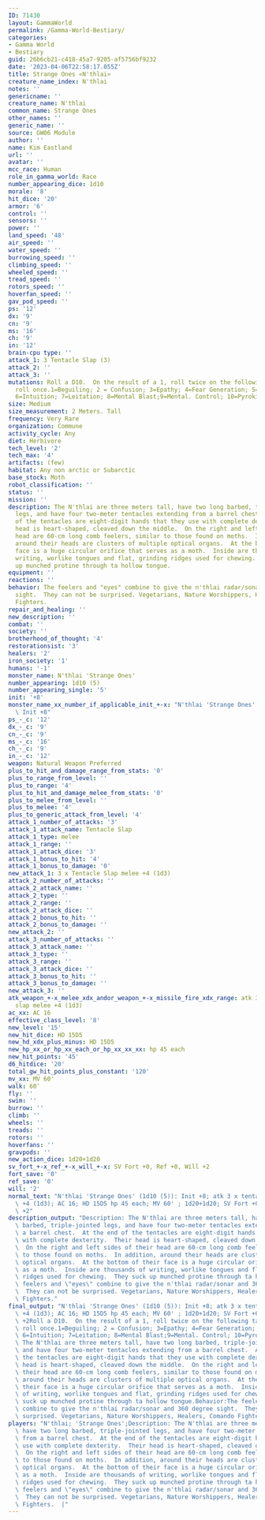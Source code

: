 ```yaml
---
ID: 71430
layout: GammaWorld
permalink: /Gamma-World-Bestiary/
categories:
- Gamma World
- Bestiary
guid: 26b6cb21-c418-45a7-9205-af5756bf9232
date: '2023-04-06T22:58:17.055Z'
title: Strange Ones «N'thlai»
creature_name_index: N'thlai
notes: ''
genericname: ''
creature_name: N'thlai
common_name: Strange Ones
other_names: ''
generic_name: ''
source: GW06 Module
author: ''
name: Kim Eastland
url: ''
avatar: ''
mcc_race: Human
role_in_gamma_world: Race
number_appearing_dice: 1d10
morale: '8'
hit_dice: '20'
armor: '6'
control: ''
sensors: ''
power: ''
land_speed: '48'
air_speed: ''
water_speed: ''
burrowing_speed: ''
climbing_speed: ''
wheeled_speed: ''
tread_speed: ''
rotors_speed: ''
hoverfan_speed: ''
gav_pod_speed: ''
ps: '12'
dx: '9'
cn: '9'
ms: '16'
ch: '9'
in: '12'
brain-cpu type: ''
attack_1: 3 Tentacle Slap (3)
attack_2: ''
attack_3: ''
mutations: Roll a D10.  On the result of a 1, roll twice on the following table. Otherwise
  roll once.1=Beguiling; 2 = Confusion; 3=Epathy; 4=Fear Generation; 5=Genius Capability;
  6=Intuition; 7=Leitation; 8=Mental Blast;9=Mental. Control; 10=Pyrokinesis
size: Medium
size_measurement: 2 Meters. Tall
frequency: Very Rare
organization: Commune
activity_cycle: Any
diet: Herbivore
tech_level: '2'
tech_max: '4'
artifacts: (few)
habitat: Any non arctic or Subarctic
base_stock: Moth
robot_classification: ''
status: ''
mission: ''
description: The N'thlai are three meters tall, have two long barbed, triple-jointed
  legs, and have four two-meter tentacles extending from a barrel chest.  At the end
  of the tentacles are eight-digit hands that they use with complete dexterity.  Their
  head is heart-shaped, cleaved down the middle.  On the right and left sides of their
  head are 60-cm long comb feelers, similar to those found on moths.  In addition,
  around their heads are clusters of multiple optical organs.  At the bottom of their
  face is a huge circular orifice that serves as a moth.  Inside are thousands of
  writing, worlike tongues and flat, grinding ridges used for chewing.  They suck
  up munched protine through ta hollow tongue.
equipment: ''
reactions: ''
behavior: The feelers and "eyes" combine to give the n'thlai radar/sonar and 360 degree
  sight.  They can not be surprised. Vegetarians, Nature Worshippers, Healers, Comando
  Fighters.
repair_and_healing: ''
new_description: ''
combat: ''
society: ''
brotherhood_of_thought: '4'
restorationsist: '3'
healers: '2'
iron_society: '1'
humans: '-1'
monster_name: N'thlai 'Strange Ones'
number_appearing: 1d10 (5)
number_appearing_single: '5'
init: '+8'
monster_name_xx_number_if_applicable_init_+-x: "N'thlai 'Strange Ones' (1d10 (5)):\
  \ Init +8"
ps_-_c: '12'
dx_-_c: '9'
cn_-_c: '9'
ms_-_c: '16'
ch_-_c: '9'
in_-_c: '12'
weapon: Natural Weapon Preferred
plus_to_hit_and_damage_range_from_stats: '0'
plus_to_range_from_level: ''
plus_to_range: '4'
plus_to_hit_and_damage_melee_from_stats: '0'
plus_to_melee_from_level: ''
plus_to_melee: '4'
plus_to_generic_attack_from_level: '4'
attack_1_number_of_attacks: '3'
attack_1_attack_name: Tentacle Slap
attack_1_type: melee
attack_1_range: ''
attack_1_attack_dice: '3'
attack_1_bonus_to_hit: '4'
attack_1_bonus_to_damage: '0'
new_attack_1: 3 x Tentacle Slap melee +4 (1d3)
attack_2_number_of_attacks: ''
attack_2_attack_name: ''
attack_2_type: ''
attack_2_range: ''
attack_2_attack_dice: ''
attack_2_bonus_to_hit: ''
attack_2_bonus_to_damage: ''
new_attack_2: ''
attack_3_number_of_attacks: ''
attack_3_attack_name: ''
attack_3_type: ''
attack_3_range: ''
attack_3_attack_dice: ''
attack_3_bonus_to_hit: ''
attack_3_bonus_to_damage: ''
new_attack_3: ''
atk_weapon_+-x_melee_xdx_andor_weapon_+-x_missile_fire_xdx_range: atk 3 x tentacle
  slap melee +4 (1d3)
ac_xx: AC 16
effective_class_level: '8'
new_level: '15'
new_hit_dice: HD 15D5
new_hd_xdx_plus_minus: HD 15D5
new_hp_xx_or_hp_xx_each_or_hp_xx_xx_xx: hp 45 each
new_hit_points: '45'
d6_hitdice: '20'
total_gw_hit_points_plus_constant: '120'
mv_xx: MV 60'
walk: 60'
fly: ''
swim: ''
burrow: ''
climb: ''
wheels: ''
treads: ''
rotors: ''
hoverfans: ''
gravpods: ''
new_action_dice: 1d20+1d20
sv_fort_+-x_ref_+-x_will_+-x: SV Fort +0, Ref +0, Will +2
fort_save: '0'
ref_save: '0'
will: '2'
normal_text: "N'thlai 'Strange Ones' (1d10 (5)): Init +8; atk 3 x tentacle slap melee\
  \ +4 (1d3); AC 16; HD 15D5 hp 45 each; MV 60' ; 1d20+1d20; SV Fort +0, Ref +0, Will\
  \ +2"
description_output: "Description: The N'thlai are three meters tall, have two long\
  \ barbed, triple-jointed legs, and have four two-meter tentacles extending from\
  \ a barrel chest.  At the end of the tentacles are eight-digit hands that they use\
  \ with complete dexterity.  Their head is heart-shaped, cleaved down the middle.\
  \  On the right and left sides of their head are 60-cm long comb feelers, similar\
  \ to those found on moths.  In addition, around their heads are clusters of multiple\
  \ optical organs.  At the bottom of their face is a huge circular orifice that serves\
  \ as a moth.  Inside are thousands of writing, worlike tongues and flat, grinding\
  \ ridges used for chewing.  They suck up munched protine through ta hollow tongue.Behavior:The\
  \ feelers and \"eyes\" combine to give the n'thlai radar/sonar and 360 degree sight.\
  \  They can not be surprised. Vegetarians, Nature Worshippers, Healers, Comando\
  \ Fighters."
final_output: "N'thlai 'Strange Ones' (1d10 (5)): Init +8; atk 3 x tentacle slap melee\
  \ +4 (1d3); AC 16; HD 15D5 hp 45 each; MV 60' ; 1d20+1d20; SV Fort +0, Ref +0, Will\
  \ +2Roll a D10.  On the result of a 1, roll twice on the following table. Otherwise\
  \ roll once.1=Beguiling; 2 = Confusion; 3=Epathy; 4=Fear Generation; 5=Genius Capability;\
  \ 6=Intuition; 7=Leitation; 8=Mental Blast;9=Mental. Control; 10=PyrokinesisDescription:\
  \ The N'thlai are three meters tall, have two long barbed, triple-jointed legs,\
  \ and have four two-meter tentacles extending from a barrel chest.  At the end of\
  \ the tentacles are eight-digit hands that they use with complete dexterity.  Their\
  \ head is heart-shaped, cleaved down the middle.  On the right and left sides of\
  \ their head are 60-cm long comb feelers, similar to those found on moths.  In addition,\
  \ around their heads are clusters of multiple optical organs.  At the bottom of\
  \ their face is a huge circular orifice that serves as a moth.  Inside are thousands\
  \ of writing, worlike tongues and flat, grinding ridges used for chewing.  They\
  \ suck up munched protine through ta hollow tongue.Behavior:The feelers and \"eyes\"\
  \ combine to give the n'thlai radar/sonar and 360 degree sight.  They can not be\
  \ surprised. Vegetarians, Nature Worshippers, Healers, Comando Fighters."
players: "N'thlai; 'Strange Ones';Description: The N'thlai are three meters tall,\
  \ have two long barbed, triple-jointed legs, and have four two-meter tentacles extending\
  \ from a barrel chest.  At the end of the tentacles are eight-digit hands that they\
  \ use with complete dexterity.  Their head is heart-shaped, cleaved down the middle.\
  \  On the right and left sides of their head are 60-cm long comb feelers, similar\
  \ to those found on moths.  In addition, around their heads are clusters of multiple\
  \ optical organs.  At the bottom of their face is a huge circular orifice that serves\
  \ as a moth.  Inside are thousands of writing, worlike tongues and flat, grinding\
  \ ridges used for chewing.  They suck up munched protine through ta hollow tongue.Behavior:The\
  \ feelers and \"eyes\" combine to give the n'thlai radar/sonar and 360 degree sight.\
  \  They can not be surprised. Vegetarians, Nature Worshippers, Healers, Comando\
  \ Fighters.  |"
---
```

</br>